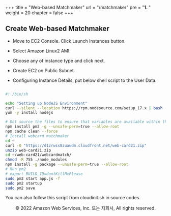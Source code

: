 +++
title = "Web-based Matchmaker"
url = "/matchmaker"
pre = "<b>1. </b>"
weight = 20
chapter = false
+++

## Create Web-based Matchmaker

- Move to EC2 Console. Click Launch Instances button.

- Select Amazon Linux2 AMI.

- Choose any of instance type and click next.

- Create EC2 on Public Subnet.

- Configuring Instance Details, put below shell script to the User Data.


```sh

#! /bin/sh

echo "Setting up NodeJS Environment"
curl --silent --location https://rpm.nodesource.com/setup_17.x | bash -
yum -y install nodejs

# Dot source the files to ensure that variables are available within the current shell
npm install pm2 -g --unsafe-perm=true --allow-root
npm cache clean --force
# Install webcard matchmaker
cd ~
curl -O "https://d1zrwss8zuawdm.cloudfront.net/web-card21.zip"
unzip web-card21.zip
cd ~/web-card21/webcardmatch/
chmod -R 755 ./node_modules
npm install -g package --unsafe-perm=true --allow-root
# Run pm2
# export BUILD_ID=dontKillMePlease
sudo pm2 start app.js -f
sudo pm2 startup
sudo pm2 save

```

You can also follow this script from cloudinit.sh in source codes.   


<p align="center">
© 2022 Amazon Web Services, Inc. 또는 자회사, All rights reserved.
</p>
